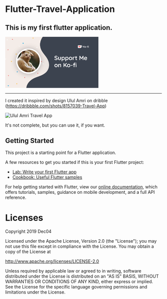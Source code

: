 # Flutter-Travel-Application

## This is my first flutter application.

<a href="https://ko-fi.com/dmediadecoy"><img src="example/ko-fi.png" width="300"></a>
<hr>

I created it inspired by design Ulul Amri on dribble
(https://dribbble.com/shots/8157039-Travel-App)

![Ulul Amri Travel App](https://cdn.dribbble.com/users/3975359/screenshots/8157039/media/0ce352124382812c3de3ddaf677a2589.jpg)

It's not complete, but you can use it, if you want.

## Getting Started

This project is a starting point for a Flutter application.

A few resources to get you started if this is your first Flutter project:

- [Lab: Write your first Flutter app](https://flutter.dev/docs/get-started/codelab)
- [Cookbook: Useful Flutter samples](https://flutter.dev/docs/cookbook)

For help getting started with Flutter, view our
[online documentation](https://flutter.dev/docs), which offers tutorials,
samples, guidance on mobile development, and a full API reference.

# Licenses

Copyright 2019 Dec04

Licensed under the Apache License, Version 2.0 (the "License");
you may not use this file except in compliance with the License.
You may obtain a copy of the License at

   http://www.apache.org/licenses/LICENSE-2.0

Unless required by applicable law or agreed to in writing, software
distributed under the License is distributed on an "AS IS" BASIS,
WITHOUT WARRANTIES OR CONDITIONS OF ANY KIND, either express or implied.
See the License for the specific language governing permissions and
limitations under the License.
